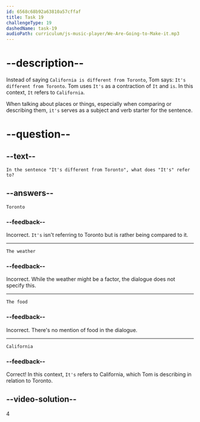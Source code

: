 ```yaml
---
id: 6568c68b92a63810a57cffaf
title: Task 19
challengeType: 19
dashedName: task-19
audioPath: curriculum/js-music-player/We-Are-Going-to-Make-it.mp3
---
```


<!--
AUDIO REFERENCE:
Tom: I like it. It's different from Toronto, but I like it here.
-->

# --description--
Instead of saying `California is different from Toronto`, Tom says: `It's different from Toronto`. Tom uses `It's` as a contraction of `It` and `is`. In this context, `It` refers to `California`. 

When talking about places or things, especially when comparing or describing them, `it's` serves as a subject and verb starter for the sentence.

# --question--

## --text--

`In the sentence "It's different from Toronto", what does "It's" refer to?`

## --answers--

`Toronto`

### --feedback--

Incorrect. `It's` isn't referring to Toronto but is rather being compared to it.

---

`The weather`

### --feedback--

Incorrect. While the weather might be a factor, the dialogue does not specify this.

---

`The food`

### --feedback--

Incorrect. There's no mention of food in the dialogue.

---

`California`

### --feedback--

Correct! In this context, `It's` refers to California, which Tom is describing in relation to Toronto.

## --video-solution--

4
